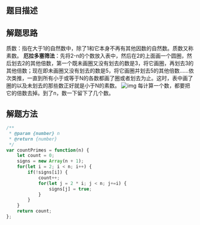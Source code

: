 ## 题目描述

## 解题思路
质数：指在大于1的自然数中，除了1和它本身不再有其他因数的自然数。质数又称素数。
**厄拉多塞筛法**：先将2-n的个数放入表中，然后在2的上面画一个圆圈，然后划去2的其他倍数，第一个既未画圈又没有划去的数是3，将它画圈，再划去3的其他倍数；现在即未画圈又没有划去的数是5，将它画圈并划去5的其他倍数......依次类推，一直到所有小于或等于N的各数都画了圈或者划去为止。这时，表中画了圈的以及未划去的那些数正好就是小于N的素数。
![img](https://pic.leetcode-cn.com/23d348bef930ca4bb73f749500f664ccffc5e41467aac0ba9787025392ca207b-1.gif)
每计算一个数，都要把它的倍数去掉。到了n，数一下留下了几个数。

## 解题方法
```js
/**
 * @param {number} n
 * @return {number}
 */
var countPrimes = function(n) {
    let count = 0;
    signs = new Array(n + 1);
    for(let i = 2; i < n; i++) {
        if(!signs[i]) {
            count++;
            for(let j = 2 * i; j < n; j+=i) {
                signs[j] = true;
            }
        }
    }
    return count;
};
```